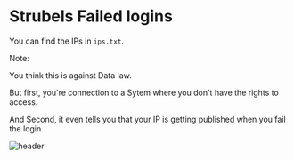 # Strubels Failed logins
You can find the IPs in  `ips.txt`.

Note: 

You think this is against Data law. 

But first, you're connection to a Sytem where you don't have the rights to access.

And Second, it even tells you that your IP is getting published when you fail the login

![header](https://sx.5trubel.de/0slld7.png)
